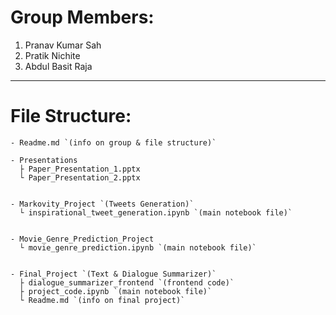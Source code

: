# Group Members:
1. Pranav Kumar Sah
2. Pratik Nichite
3. Abdul Basit Raja

---
# File Structure:
```
- Readme.md `(info on group & file structure)`

- Presentations
  ├ Paper_Presentation_1.pptx
  └ Paper_Presentation_2.pptx


- Markovity_Project `(Tweets Generation)`
  └ inspirational_tweet_generation.ipynb `(main notebook file)`


- Movie_Genre_Prediction_Project
  └ movie_genre_prediction.ipynb `(main notebook file)`


- Final_Project `(Text & Dialogue Summarizer)`
  ├ dialogue_summarizer_frontend `(frontend code)`
  ├ project_code.ipynb `(main notebook file)`
  └ Readme.md `(info on final project)`

```